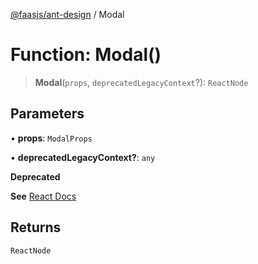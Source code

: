 [@faasjs/ant-design](../README.md) / Modal

# Function: Modal()

> **Modal**(`props`, `deprecatedLegacyContext`?): `ReactNode`

## Parameters

• **props**: `ModalProps`

• **deprecatedLegacyContext?**: `any`

**Deprecated**

**See**
[React Docs](https://legacy.reactjs.org/docs/legacy-context.html#referencing-context-in-lifecycle-methods)

## Returns

`ReactNode`
